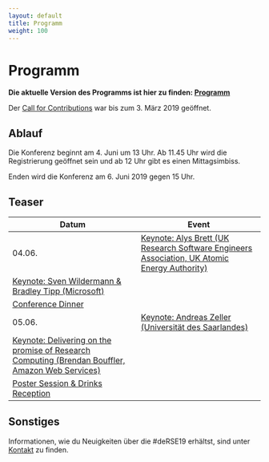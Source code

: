 ```yaml
--- 
layout: default 
title: Programm
weight: 100
---
```


# Programm

**Die aktuelle Version des Programms ist hier zu finden: [Programm](https://derse19.uni-jena.de/derse19/schedule/)**

Der [Call for Contributions](call.html) war bis zum 3. März 2019 geöffnet.

## Ablauf

Die Konferenz beginnt am 4. Juni um 13 Uhr. Ab 11.45 Uhr wird die Registrierung geöffnet sein und ab 12 Uhr gibt es einen Mittagsimbiss.

Enden wird die Konferenz am 6. Juni 2019 gegen 15 Uhr. 

## Teaser

Datum | Event
-- | --
04.06. | [Keynote: Alys Brett (UK Research Software Engineers Association, UK Atomic Energy Authority)](https://derse19.uni-jena.de/derse19/talk/ZD3B3K/)
 | [Keynote: Sven Wildermann & Bradley Tipp (Microsoft)](https://derse19.uni-jena.de/derse19/talk/PCQSRY/)
 | [Conference Dinner](https://derse19.uni-jena.de/derse19/talk/3MJHRY/)
05.06. | [Keynote: Andreas Zeller (Universität des Saarlandes)](https://derse19.uni-jena.de/derse19/talk/ZCYXEM/)
 | [Keynote: Delivering on the promise of Research Computing (Brendan Bouffler, Amazon Web Services)](https://derse19.uni-jena.de/derse19/talk/CQ7KEC/)
 | [Poster Session & Drinks Reception](https://derse19.uni-jena.de/derse19/talk/7E8MEA/)

## Sonstiges

Informationen, wie du Neuigkeiten über die #deRSE19 erhältst, sind unter [Kontakt](contact.html) zu finden.
